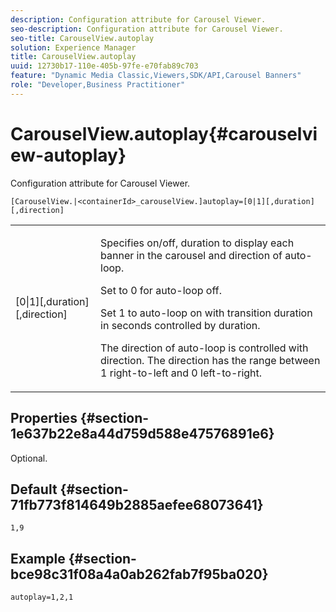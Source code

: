 ```yaml
---
description: Configuration attribute for Carousel Viewer.
seo-description: Configuration attribute for Carousel Viewer.
seo-title: CarouselView.autoplay
solution: Experience Manager
title: CarouselView.autoplay
uuid: 12730b17-110e-405b-97fe-e70fab89c703
feature: "Dynamic Media Classic,Viewers,SDK/API,Carousel Banners"
role: "Developer,Business Practitioner"
---
```


# CarouselView.autoplay{#carouselview-autoplay}

Configuration attribute for Carousel Viewer.

 `[CarouselView.|<containerId>_carouselView.]autoplay=[0|1][,duration][,direction]`

<table id="table_441553CD34C94A58A9D7CBF772DEDDB6"> 
 <tbody> 
  <tr> 
   <td colname="col1"> <p> <span class="codeph">[0|1][,duration][,direction]</span> </p> </td> 
   <td colname="col2"> <p> Specifies on/off, duration to display each banner in the carousel and direction of auto-loop. </p> <p>Set to <span class="codeph"> 0</span> for auto-loop off. </p> <p>Set <span class="codeph"> 1</span> to auto-loop on with transition duration in seconds controlled by <span class="codeph"> duration</span>. </p> <p>The direction of auto-loop is controlled with <span class="codeph"> direction</span>. The <span class="codeph"> direction</span> has the range between <span class="codeph"> 1</span> right-to-left and <span class="codeph"> 0</span> left-to-right. </p> </td> 
  </tr> 
 </tbody> 
</table>

## Properties {#section-1e637b22e8a44d759d588e47576891e6}

Optional.

## Default {#section-71fb773f814649b2885aefee68073641}

`1,9`

## Example {#section-bce98c31f08a4a0ab262fab7f95ba020}

```
autoplay=1,2,1
```

